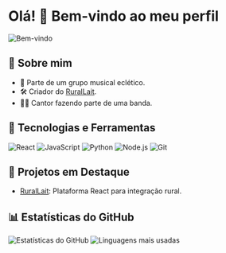 # Olá! 👋 Bem-vindo ao meu perfil

![Bem-vindo](https://via.placeholder.com/1000x200?text=Bem-vindo%20ao%20meu%20GitHub!)

## 🌟 Sobre mim
- 🎸 Parte de um grupo musical eclético.
- 🛠️ Criador do [RuralLait](https://github.com/playerking3/ruralaitReact).
- 🧑‍🎤 Cantor fazendo parte de uma banda.

## 🔧 Tecnologias e Ferramentas
![React](https://img.shields.io/badge/-React-61DAFB?logo=react&logoColor=white&style=for-the-badge)
![JavaScript](https://img.shields.io/badge/-JavaScript-F7DF1E?logo=javascript&logoColor=white&style=for-the-badge)
![Python](https://img.shields.io/badge/-Python-3776AB?logo=python&logoColor=white&style=for-the-badge)
![Node.js](https://img.shields.io/badge/-Node.js-339933?logo=node.js&logoColor=white&style=for-the-badge)
![Git](https://img.shields.io/badge/-Git-F05032?logo=git&logoColor=white&style=for-the-badge)

## 🚀 Projetos em Destaque
- [RuralLait](https://github.com/playerking3/ruralaitReact): Plataforma React para integração rural.

## 📊 Estatísticas do GitHub
![Estatísticas do GitHub](https://github-readme-stats.vercel.app/api?username=playerking3&show_icons=true&theme=dracula)
![Linguagens mais usadas](https://github-readme-stats.vercel.app/api/top-langs/?username=playerking3&layout=compact&theme=dracula)


